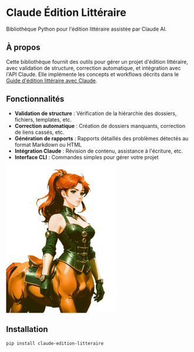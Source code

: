 # Claude Édition Littéraire

Bibliothèque Python pour l'édition littéraire assistée par Claude AI.

## À propos

Cette bibliothèque fournit des outils pour gérer un projet d'édition littéraire, avec validation de structure, correction automatique, et intégration avec l'API Claude. Elle implémente les concepts et workflows décrits dans le [Guide d'édition littéraire avec Claude](https://github.com/EricVBogaert/edition-litteraire-claude-ai).

## Fonctionnalités

- **Validation de structure** : Vérification de la hiérarchie des dossiers, fichiers, templates, etc.
- **Correction automatique** : Création de dossiers manquants, correction de liens cassés, etc.
- **Génération de rapports** : Rapports détaillés des problèmes détectés au format Markdown ou HTML
- **Intégration Claude** : Révision de contenu, assistance à l'écriture, etc.
- **Interface CLI** : Commandes simples pour gérer votre projet

<img src="media/branding/logo-centaure.png" alt="Logo Centaure" width="300" height="auto">

## Installation

```bash
pip install claude-edition-litteraire
